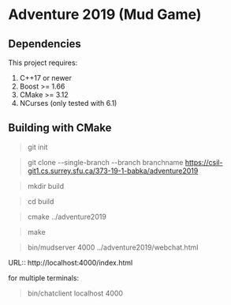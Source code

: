 # Adventure 2019 (Mud Game)
## Dependencies

This project requires:

1. C++17 or newer
2. Boost >= 1.66
3. CMake >= 3.12
4. NCurses (only tested with 6.1)

## Building with CMake

> git init

> git clone --single-branch --branch branchname https://csil-git1.cs.surrey.sfu.ca/373-19-1-babka/adventure2019

> mkdir build

> cd build

> cmake ../adventure2019

> make

> bin/mudserver 4000 ../adventure2019/webchat.html

URL:: http://localhost:4000/index.html

for multiple terminals:
> bin/chatclient localhost 4000
